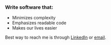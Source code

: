 ### Write software that:
- Minimizes complexity
- Emphasizes readable code
- Makes our lives easier

Best way to reach me is through [LinkedIn](https://www.linkedin.com/in/reidjs/) or [email](mailto:rsherman@purepm.co). 
